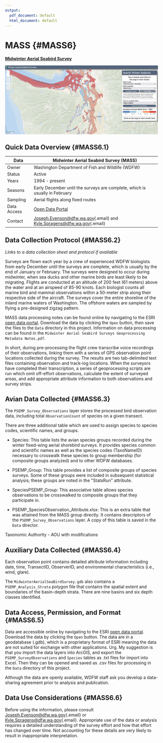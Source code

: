 ```yaml
---
output:
  pdf_document: default
  html_document: default
---
```


# MASS {#MASS6}

[**Midwinter Aerial Seabird Survey**]((https://wdfw.wa.gov/species-habitats/at-risk/species-recovery/seabirds/surveys-winter-aerial).)



<img src="images/MASS.PNG" width="700px" style="display: block; margin: auto;" />

## Quick Data Overview {#MASS6.1}

| Data        | Midwinter Aerial Seabird Survey (MASS)                                                                                                          |
|------------------|------------------------------------------------------|
| Owner       | Washington Department of Fish and Wildlife (WDFW)                                                                                               |
| Status      | Active                                                                                                                                          |
| Years       | 1994 - present                                                                                                                                  |
| Seasons     | Early December until the surveys are complete, which is usually in February                                                                     |
| Sampling    | Aerial flights along fixed routes                                                                                                               |
| Data Access | [Open Data Portal](https://data-wdfw.opendata.arcgis.com/documents/wdfw)                                                                        |
| Contact     | [Joseph.Evenson\@dfw.wa.gov](mailto:Joseph.Evenson@dfw.wa.gov){.email} and [Kyle.Spragens\@dfw.wa.gov](mailto:Kyle.Spragens@dfw.wa.gov){.email} |

## Data Collection Protocol {#MASS6.2}

*Links to a data collection sheet and protocol if available*

Surveys are flown each year by a crew of experienced WDFW biologists from early December until the surveys are complete, which is usually by the end of January or February. The surveys were designed to occur during midwinter, when sea ducks and other marine birds are least likely to be migrating. Flights are conducted at an altitude of 200 feet (61 meters) above the water and at an airspeed of 85-90 knots. Each biologist counts all marine bird and mammal observations within a 50-meter strip along their respective side of the aircraft. The surveys cover the entire shoreline of the inland marine waters of Washington. The offshore waters are sampled by flying a pre-designed zigzag pattern.

MASS data processing notes can be found online by navigating to the ESRI [open data portal](https://www.arcgis.com/home/item.html?id=0d57403ea9eb45b7a8acabf3dd58c7b0). Download the data by clicking the `Open` button, then save the files to the `Data` directory in this project. Information on data processing can be found in the `Midwinter Aerial Seabird Surveys Geoprocessing Metadata Notes.pdf`.

In short, during pre-processing the flight crew transcribe voice recordings of their observations, linking them with a series of GPS observation point locations collected during the survey. The results are two tab-delimited text files containing observation and track-log locations. When the surveyors have completed their transcription, a series of geoprocessing scripts are run which omit off-effort observations, calculate the extent of surveyed areas, and add appropriate attribute information to both observations and survey strips.

## Avian Data Collected {#MASS6.3}

The `PSEMP_Survey_Observations` layer stores the processed bird observation data, including total `ObservationCount` of species on a given transect.

There are three additional table which are used to assign species to species codes, scientific names, and groups.

-   Species: This table lists the avian species groups recorded during the winter fixed-wing aerial shorebird surveys. It provides species common and scientific names as well as the species codes (TaxoNameID) necessary to crosswalk these species to group membership (for composite groups analyzed) and to other WDFW databases.

-   PSEMP_Group: This table provides a list of composite groups of species surveys. Some of these groups were included in subsequent statistical analysis; these groups are noted in the "StatsRun" attribute.

-   SpeciesPSEMP_Group: This associative table allows species observations to be crosswalked to composite groups that they participate in.

-   PSEMP_SpeciesObservation_Attribute.xlsx: This is an extra table that was attained from the MASS group directly. It contains descriptors of the `PSEMP_Survey_Observations` layer. A copy of this table is saved in the `Data` director.

Taxonomic Authority - AOU with modifications

## Auxiliary Data Collected {#MASS6.4}

Each observation point contains detailed attribute information including date, time, TransectID, ObserverID, and environmental characteristics (i.e., wind, glare).

The `MidwinterAerialSeaBirdSurvey.gdb` also contains a `PSEMP_Analysis_Strata` polygon file that contains the spatial extent and boundaries of the basin-depth strata. There are nine basins and six depth classes identified.

## Data Access, Permission, and Format {#MASS6.5}

Data are accessible online by navigating to the ESRI [open data portal](https://www.arcgis.com/home/item.html?id=0d57403ea9eb45b7a8acabf3dd58c7b0). Download the data by clicking the `Open` button. The data are in a geodatabase (.gdb), which is a proprietary format of ESRI meaning the data are not suited for exchange with other applications. Urg. My suggestion is that you import the data layers into ArcGIS, and export the `PSEMP_SurveyObservations` and `Species` tables as .txt files for import into Excel. Then they can be opened and saved as .csv files for processing in the `Data` directory of this project.

Although the data are openly available, WDFW staff ask you develop a data-sharing agreement prior to analysis and publication.

## Data Use Considerations {#MASS6.6}

Before using the information, please consult [Joseph.Evenson\@dfw.wa.gov](mailto:Joseph.Evenson@dfw.wa.gov){.email} or [Kyle.Spragens\@dfw.wa.gov](mailto:Kyle.Spragens@dfw.wa.gov){.email}. Appropriate use of the data or analysis requires a detailed understanding of the survey effort and how that effort has changed over time. Not accounting for these details are very likely to result in inappropriate interpretation.
